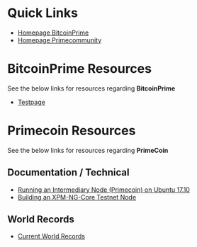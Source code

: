 <!-- TITLE: Home -->
<!-- SUBTITLE: Welcome to the Primecoin & Bitcoin Prime Community Wiki.   -->

# Quick Links
* [Homepage BitcoinPrime ](https://www.bitcoinprime.org)
* [Homepage Primecommunity](https://www.primecommunity.org)
# BitcoinPrime Resources
See the below links for resources regarding **BitcoinPrime**

* [Testpage](bitcoin-prime/documentation/test)
# Primecoin Resources
See the below links for resources regarding **PrimeCoin**

## Documentation / Technical 
* [Running an Intermediary Node (Primecoin) on Ubuntu 17.10](primecoin/documentation/running-int-node)
* [Building an XPM-NG-Core Testnet Node](primecoin/documentation/building-primecoin-ng-core)
## World Records
* [Current World Records](primecoin/world-records/current-world-records)
